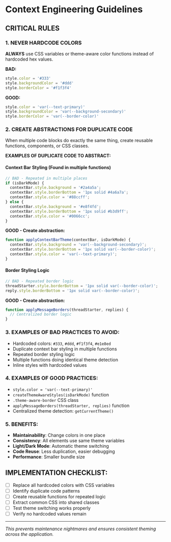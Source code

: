 # Context Engineering Guidelines

## CRITICAL RULES

### 1. NEVER HARDCODE COLORS
**ALWAYS** use CSS variables or theme-aware color functions instead of hardcoded hex values.

**BAD:**
```javascript
style.color = '#333'
style.backgroundColor = '#ddd'
style.borderColor = '#f1f3f4'
```

**GOOD:**
```javascript
style.color = 'var(--text-primary)'
style.backgroundColor = 'var(--background-secondary)'
style.borderColor = 'var(--border-color)'
```

### 2. CREATE ABSTRACTIONS FOR DUPLICATE CODE
When multiple code blocks do exactly the same thing, create reusable functions, components, or CSS classes.

**EXAMPLES OF DUPLICATE CODE TO ABSTRACT:**

#### Context Bar Styling (Found in multiple functions)
```javascript
// BAD - Repeated in multiple places
if (isDarkMode) {
  contextBar.style.background = '#2a4a5a';
  contextBar.style.borderBottom = '1px solid #4a6a7a';
  contextBar.style.color = '#88ccff';
} else {
  contextBar.style.background = '#e8f4fd';
  contextBar.style.borderBottom = '1px solid #b3d9ff';
  contextBar.style.color = '#0066cc';
}
```

**GOOD - Create abstraction:**
```javascript
function applyContextBarTheme(contextBar, isDarkMode) {
  contextBar.style.background = 'var(--background-secondary)';
  contextBar.style.borderBottom = '1px solid var(--border-color)';
  contextBar.style.color = 'var(--text-primary)';
}
```

#### Border Styling Logic
```javascript
// BAD - Repeated border logic
threadStarter.style.borderBottom = '1px solid var(--border-color)';
reply.style.borderBottom = '1px solid var(--border-color)';
```

**GOOD - Create abstraction:**
```javascript
function applyMessageBorders(threadStarter, replies) {
  // Centralized border logic
}
```

### 3. EXAMPLES OF BAD PRACTICES TO AVOID:
- Hardcoded colors: `#333`, `#ddd`, `#f1f3f4`, `#e1e8ed`
- Duplicate context bar styling in multiple functions
- Repeated border styling logic
- Multiple functions doing identical theme detection
- Inline styles with hardcoded values

### 4. EXAMPLES OF GOOD PRACTICES:
- `style.color = 'var(--text-primary)'`
- `createThemeAwareStyles(isDarkMode)` function
- `.theme-aware-border` CSS class
- `applyMessageBorders(threadStarter, replies)` function
- Centralized theme detection: `getCurrentTheme()`

### 5. BENEFITS:
- **Maintainability**: Change colors in one place
- **Consistency**: All elements use same theme variables
- **Light/Dark Mode**: Automatic theme switching
- **Code Reuse**: Less duplication, easier debugging
- **Performance**: Smaller bundle size

## IMPLEMENTATION CHECKLIST:
- [ ] Replace all hardcoded colors with CSS variables
- [ ] Identify duplicate code patterns
- [ ] Create reusable functions for repeated logic
- [ ] Extract common CSS into shared classes
- [ ] Test theme switching works properly
- [ ] Verify no hardcoded values remain

---
*This prevents maintenance nightmares and ensures consistent theming across the application.*

